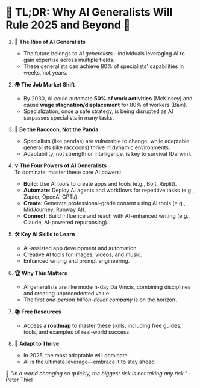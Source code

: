 # 🌟 TL;DR: Why AI Generalists Will Rule 2025 and Beyond 🌟

1. **🚀 The Rise of AI Generalists**  
   - The future belongs to *AI generalists*—individuals leveraging AI to gain expertise across multiple fields.  
   - These generalists can achieve 80% of specialists' capabilities in weeks, not years.  

2. **🌍 The Job Market Shift**  
   - By 2030, AI could automate **50% of work activities** (McKinsey) and cause **wage stagnation/displacement** for 80% of workers (Bain).  
   - Specialization, once a safe strategy, is being disrupted as AI surpasses specialists in many tasks.  

3. **🦝 Be the Raccoon, Not the Panda**  
   - Specialists (like pandas) are vulnerable to change, while adaptable generalists (like raccoons) thrive in dynamic environments.  
   - Adaptability, not strength or intelligence, is key to survival (Darwin).  

4. **💡 The Four Powers of AI Generalists**  
   To dominate, master these core AI powers:  
   - **Build**: Use AI tools to create apps and tools (e.g., Bolt, Replit).  
   - **Automate**: Deploy AI agents and workflows for repetitive tasks (e.g., Zapier, OpenAI GPTs).  
   - **Create**: Generate professional-grade content using AI tools (e.g., MidJourney, Runway AI).  
   - **Connect**: Build influence and reach with AI-enhanced writing (e.g., Claude, AI-powered repurposing).  

5. **🛠 Key AI Skills to Learn**  
   - AI-assisted app development and automation.  
   - Creative AI tools for images, videos, and music.  
   - Enhanced writing and prompt engineering.  

6. **🏆 Why This Matters**  
   - AI generalists are like modern-day Da Vincis, combining disciplines and creating unprecedented value.  
   - The first *one-person billion-dollar company* is on the horizon.  

7. **📚 Free Resources**  
   - Access a **roadmap** to master these skills, including free guides, tools, and examples of real-world success.  

8. **🔑 Adapt to Thrive**  
   - In 2025, the most adaptable will dominate.  
   - AI is the ultimate leverage—embrace it to stay ahead.  

🌟 *"In a world changing so quickly, the biggest risk is not taking any risk."* - Peter Thiel  
